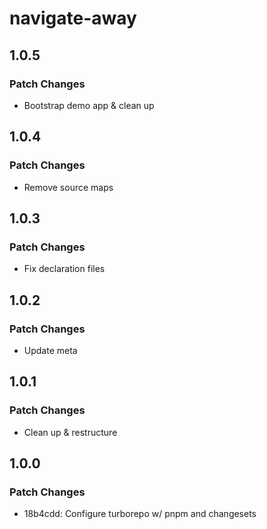 # navigate-away

## 1.0.5

### Patch Changes

- Bootstrap demo app & clean up

## 1.0.4

### Patch Changes

- Remove source maps

## 1.0.3

### Patch Changes

- Fix declaration files

## 1.0.2

### Patch Changes

- Update meta

## 1.0.1

### Patch Changes

- Clean up & restructure

## 1.0.0

### Patch Changes

- 18b4cdd: Configure turborepo w/ pnpm and changesets
